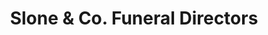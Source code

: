---
title: "Slone & Co. Funeral Directors"
url: /cleveland/slone-und-co-funeral-directors/
shop: Bestattungen
---